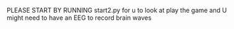 PLEASE START BY RUNNING start2.py for u to look at play the  game and U might need to have an EEG to record brain waves
